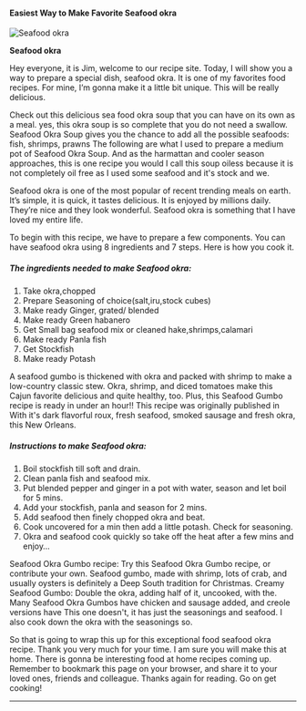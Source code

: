             

#### Easiest Way to Make Favorite Seafood okra

![Seafood okra](https://img-global.cpcdn.com/recipes/8a12bf995cda1861/751x532cq70/seafood-okra-recipe-main-photo.jpg)

**Seafood okra**

Hey everyone, it is Jim, welcome to our recipe site. Today, I will show you a way to prepare a special dish, seafood okra. It is one of my favorites food recipes. For mine, I’m gonna make it a little bit unique. This will be really delicious.

Check out this delicious sea food okra soup that you can have on its own as a meal. yes, this okra soup is so complete that you do not need a swallow. Seafood Okra Soup gives you the chance to add all the possible seafoods: fish, shrimps, prawns The following are what I used to prepare a medium pot of Seafood Okra Soup. And as the harmattan and cooler season approaches, this is one recipe you would I call this soup oiless because it is not completely oil free as I used some seafood and it's stock and we.

Seafood okra is one of the most popular of recent trending meals on earth. It’s simple, it is quick, it tastes delicious. It is enjoyed by millions daily. They’re nice and they look wonderful. Seafood okra is something that I have loved my entire life.

To begin with this recipe, we have to prepare a few components. You can have seafood okra using 8 ingredients and 7 steps. Here is how you cook it.

##### The ingredients needed to make Seafood okra:

1.  Take okra,chopped
2.  Prepare Seasoning of choice(salt,iru,stock cubes)
3.  Make ready Ginger, grated/ blended
4.  Make ready Green habanero
5.  Get Small bag seafood mix or cleaned hake,shrimps,calamari
6.  Make ready Panla fish
7.  Get Stockfish
8.  Make ready Potash

A seafood gumbo is thickened with okra and packed with shrimp to make a low-country classic stew. Okra, shrimp, and diced tomatoes make this Cajun favorite delicious and quite healthy, too. Plus, this Seafood Gumbo recipe is ready in under an hour!! This recipe was originally published in With it's dark flavorful roux, fresh seafood, smoked sausage and fresh okra, this New Orleans.

##### Instructions to make Seafood okra:

1.  Boil stockfish till soft and drain.
2.  Clean panla fish and seafood mix.
3.  Put blended pepper and ginger in a pot with water, season and let boil for 5 mins.
4.  Add your stockfish, panla and season for 2 mins.
5.  Add seafood then finely chopped okra and beat.
6.  Cook uncovered for a min then add a little potash. Check for seasoning.
7.  Okra and seafood cook quickly so take off the heat after a few mins and enjoy…

Seafood Okra Gumbo recipe: Try this Seafood Okra Gumbo recipe, or contribute your own. Seafood gumbo, made with shrimp, lots of crab, and usually oysters is definitely a Deep South tradition for Christmas. Creamy Seafood Gumbo: Double the okra, adding half of it, uncooked, with the. Many Seafood Okra Gumbos have chicken and sausage added, and creole versions have This one doesn't, it has just the seasonings and seafood. I also cook down the okra with the seasonings so.

So that is going to wrap this up for this exceptional food seafood okra recipe. Thank you very much for your time. I am sure you will make this at home. There is gonna be interesting food at home recipes coming up. Remember to bookmark this page on your browser, and share it to your loved ones, friends and colleague. Thanks again for reading. Go on get cooking!

* * *